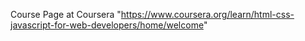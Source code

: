 Course Page at Coursera
"https://www.coursera.org/learn/html-css-javascript-for-web-developers/home/welcome"